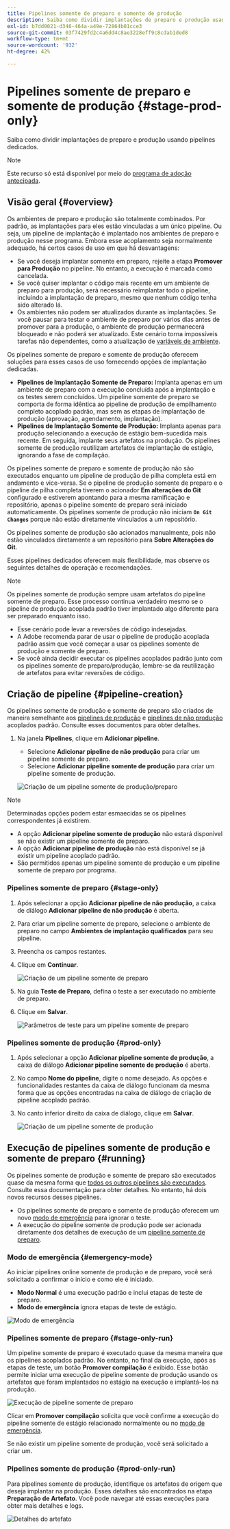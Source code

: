 ```yaml
---
title: Pipelines somente de preparo e somente de produção
description: Saiba como dividir implantações de preparo e produção usando pipelines dedicados.
exl-id: b7dd0021-d346-464a-a49e-72864b01cce3
source-git-commit: 03f7429fd2c4a6dd4c8ae3228eff9c8cdab1ded8
workflow-type: tm+mt
source-wordcount: '932'
ht-degree: 42%

---
```


# Pipelines somente de preparo e somente de produção {#stage-prod-only}

Saiba como dividir implantações de preparo e produção usando pipelines dedicados.

>[!NOTE]
>
>Este recurso só está disponível por meio do [programa de adoção antecipada](/help/release-notes/current.md#early-adoption).

## Visão geral {#overview}

Os ambientes de preparo e produção são totalmente combinados. Por padrão, as implantações para eles estão vinculadas a um único pipeline. Ou seja, um pipeline de implantação é implantado nos ambientes de preparo e produção nesse programa. Embora esse acoplamento seja normalmente adequado, há certos casos de uso em que há desvantagens:

* Se você deseja implantar somente em preparo, rejeite a etapa **Promover para Produção** no pipeline. No entanto, a execução é marcada como cancelada.
* Se você quiser implantar o código mais recente em um ambiente de preparo para produção, será necessário reimplantar todo o pipeline, incluindo a implantação de preparo, mesmo que nenhum código tenha sido alterado lá.
* Os ambientes não podem ser atualizados durante as implantações. Se você pausar para testar o ambiente de preparo por vários dias antes de promover para a produção, o ambiente de produção permanecerá bloqueado e não poderá ser atualizado. Este cenário torna impossíveis tarefas não dependentes, como a atualização de [variáveis de ambiente](/help/getting-started/build-environment.md#environment-variables).

Os pipelines somente de preparo e somente de produção oferecem soluções para esses casos de uso fornecendo opções de implantação dedicadas.

* **Pipelines de Implantação Somente de Preparo:** Implanta apenas em um ambiente de preparo com a execução concluída após a implantação e os testes serem concluídos. Um pipeline somente de preparo se comporta de forma idêntica ao pipeline de produção de empilhamento completo acoplado padrão, mas sem as etapas de implantação de produção (aprovação, agendamento, implantação).
* **Pipelines de Implantação Somente de Produção:** Implanta apenas para produção selecionando a execução de estágio bem-sucedida mais recente. Em seguida, implante seus artefatos na produção. Os pipelines somente de produção reutilizam artefatos de implantação de estágio, ignorando a fase de compilação.

Os pipelines somente de preparo e somente de produção não são executados enquanto um pipeline de produção de pilha completa está em andamento e vice-versa. Se o pipeline de produção somente de preparo e o pipeline de pilha completa tiverem o acionador **Em alterações do Git** configurado e estiverem apontando para a mesma ramificação e repositório, apenas o pipeline somente de preparo será iniciado automaticamente. Os pipelines somente de produção não iniciam **`On Git Changes`** porque não estão diretamente vinculados a um repositório.

Os pipelines somente de produção são acionados manualmente, pois não estão vinculados diretamente a um repositório para **Sobre Alterações do Git**.

Esses pipelines dedicados oferecem mais flexibilidade, mas observe os seguintes detalhes de operação e recomendações.

>[!NOTE]
>
>Os pipelines somente de produção sempre usam artefatos do pipeline somente de preparo. Esse processo continua verdadeiro mesmo se o pipeline de produção acoplada padrão tiver implantado algo diferente para ser preparado enquanto isso.
>
>* Esse cenário pode levar a reversões de código indesejadas.
>* A Adobe recomenda parar de usar o pipeline de produção acoplada padrão assim que você começar a usar os pipelines somente de produção e somente de preparo.
>* Se você ainda decidir executar os pipelines acoplados padrão junto com os pipelines somente de preparo/produção, lembre-se da reutilização de artefatos para evitar reversões de código.

## Criação de pipeline {#pipeline-creation}

Os pipelines somente de produção e somente de preparo são criados de maneira semelhante aos [pipelines de produção](/help/using/production-pipelines.md) e [pipelines de não produção](/help/using/non-production-pipelines.md) acoplados padrão. Consulte esses documentos para obter detalhes.

1. Na janela **Pipelines**, clique em **Adicionar pipeline**.

   * Selecione **Adicionar pipeline de não produção** para criar um pipeline somente de preparo.
   * Selecione **Adicionar pipeline somente de produção** para criar um pipeline somente de produção.

   ![Criação de um pipeline somente de produção/preparo](/help/assets/configure-pipelines/prod-stage-pipelines.png)

>[!NOTE]
>
>Determinadas opções podem estar esmaecidas se os pipelines correspondentes já existirem.
>
>* A opção **Adicionar pipeline somente de produção** não estará disponível se não existir um pipeline somente de preparo.
>* A opção **Adicionar pipeline de produção** não está disponível se já existir um pipeline acoplado padrão.
>* São permitidos apenas um pipeline somente de produção e um pipeline somente de preparo por programa.

### Pipelines somente de preparo {#stage-only}

1. Após selecionar a opção **Adicionar pipeline de não produção**, a caixa de diálogo **Adicionar pipeline de não produção** é aberta.
1. Para criar um pipeline somente de preparo, selecione o ambiente de preparo no campo **Ambientes de implantação qualificados** para seu pipeline.
1. Preencha os campos restantes.
1. Clique em **Continuar**.

   ![Criação de um pipeline somente de preparo](/help/assets/configure-pipelines/stage-only.png)

1. Na guia **Teste de Preparo**, defina o teste a ser executado no ambiente de preparo.
1. Clique em **Salvar**.

   ![Parâmetros de teste para um pipeline somente de preparo](/help/assets/configure-pipelines/stage-only-test.png)

### Pipelines somente de produção {#prod-only}

1. Após selecionar a opção **Adicionar pipeline somente de produção**, a caixa de diálogo **Adicionar pipeline somente de produção** é aberta.
1. No campo **Nome do pipeline**, digite o nome desejado. As opções e funcionalidades restantes da caixa de diálogo funcionam da mesma forma que as opções encontradas na caixa de diálogo de criação de pipeline acoplado padrão.
1. No canto inferior direito da caixa de diálogo, clique em **Salvar**.

   ![Criação de um pipeline somente de produção](/help/assets/configure-pipelines/prod-only-pipeline.png)

## Execução de pipelines somente de produção e somente de preparo {#running}

Os pipelines somente de produção e somente de preparo são executados quase da mesma forma que [todos os outros pipelines são executados](/help/using/managing-pipelines.md#running-pipelines). Consulte essa documentação para obter detalhes. No entanto, há dois novos recursos desses pipelines.

* Os pipelines somente de preparo e somente de produção oferecem um novo [modo de emergência](#emergency-mode) para ignorar o teste.
* A execução do pipeline somente de produção pode ser acionada diretamente dos detalhes de execução de um [pipeline somente de preparo](#stage-only-run).

### Modo de emergência {#emergency-mode}

Ao iniciar pipelines online somente de produção e de preparo, você será solicitado a confirmar o início e como ele é iniciado.

* **Modo Normal** é uma execução padrão e inclui etapas de teste de preparo.
* **Modo de emergência** ignora etapas de teste de estágio.

![Modo de emergência](/help/assets/configure-pipelines/emergency-mode.png)

### Pipelines somente de preparo {#stage-only-run}

Um pipeline somente de preparo é executado quase da mesma maneira que os pipelines acoplados padrão. No entanto, no final da execução, após as etapas de teste, um botão **Promover compilação** é exibido. Esse botão permite iniciar uma execução de pipeline somente de produção usando os artefatos que foram implantados no estágio na execução e implantá-los na produção.

![Execução de pipeline somente de preparo](/help/assets/configure-pipelines/stage-only-pipeline-run.png)

Clicar em **Promover compilação** solicita que você confirme a execução do pipeline somente de estágio relacionado normalmente ou no [modo de emergência](#emergency-mode).

Se não existir um pipeline somente de produção, você será solicitado a criar um.

### Pipelines somente de produção {#prod-only-run}

Para pipelines somente de produção, identifique os artefatos de origem que deseja implantar na produção. Esses detalhes são encontrados na etapa **Preparação de Artefato**. Você pode navegar até essas execuções para obter mais detalhes e logs.

![Detalhes do artefato](/help/assets/configure-pipelines/prod-only-pipeline-run.png)
